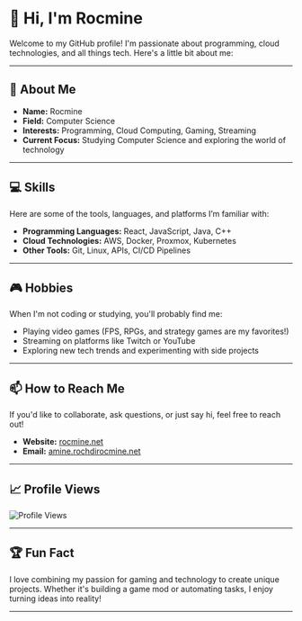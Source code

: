 # 👋 Hi, I'm Rocmine

Welcome to my GitHub profile! I'm passionate about programming, cloud technologies, and all things tech. Here's a little bit about me:

---

## 🌟 About Me
- **Name:** Rocmine  
- **Field:** Computer Science  
- **Interests:** Programming, Cloud Computing, Gaming, Streaming  
- **Current Focus:** Studying Computer Science and exploring the world of technology  

---

## 💻 Skills
Here are some of the tools, languages, and platforms I’m familiar with:
- **Programming Languages:** React, JavaScript, Java, C++  
- **Cloud Technologies:** AWS, Docker, Proxmox, Kubernetes  
- **Other Tools:** Git, Linux, APIs, CI/CD Pipelines  

---

## 🎮 Hobbies
When I'm not coding or studying, you'll probably find me:
- Playing video games (FPS, RPGs, and strategy games are my favorites!)  
- Streaming on platforms like Twitch or YouTube  
- Exploring new tech trends and experimenting with side projects  

---

## 📫 How to Reach Me
If you'd like to collaborate, ask questions, or just say hi, feel free to reach out!  
- **Website:** [rocmine.net](https://rocmine.net)  
- **Email:** [amine.rochdirocmine.net](mailto:amine.rochdirocmine.net)  

---

## 📈 Profile Views
![Profile Views](https://komarev.com/ghpvc/?username=rocmine&color=121820&style=for-the-badge&label=Visitors)

---

## 🏆 Fun Fact
I love combining my passion for gaming and technology to create unique projects. Whether it's building a game mod or automating tasks, I enjoy turning ideas into reality!

---

<!---
Rocmine/Rocmine is a ✨ special ✨ repository because its `README.md` (this file) appears on your GitHub profile.
You can click the Preview link to take a look at your changes.
--->
